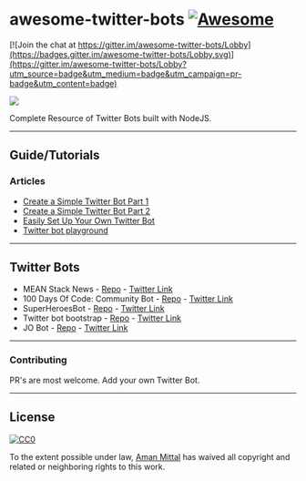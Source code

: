 # awesome-twitter-bots [![Awesome](https://cdn.rawgit.com/sindresorhus/awesome/d7305f38d29fed78fa85652e3a63e154dd8e8829/media/badge.svg)](https://github.com/sindresorhus/awesome)

[![Join the chat at https://gitter.im/awesome-twitter-bots/Lobby](https://badges.gitter.im/awesome-twitter-bots/Lobby.svg)](https://gitter.im/awesome-twitter-bots/Lobby?utm_source=badge&utm_medium=badge&utm_campaign=pr-badge&utm_content=badge)

![](http://i.imgur.com/ivEkO6x.jpg)

Complete Resource of Twitter Bots built with NodeJS.

---

## Guide/Tutorials

### Articles
* [Create a Simple Twitter Bot Part 1](https://hackernoon.com/create-a-simple-twitter-bot-with-node-js-5b14eb006c08)
* [Create a Simple Twitter Bot Part 2](https://community.risingstack.com/how-to-make-a-twitter-bot-with-node-js/)
* [Easily Set Up Your Own Twitter Bot](https://medium.com/@spences10/easily-set-up-your-own-twitter-bot-4aeed5e61f7f#.y9n2l4496)
* [Twitter bot playground](https://github.com/spences10/twitter-bot-playground#twitter-bot-playground)

---

## Twitter Bots 
* MEAN Stack News - [Repo](https://github.com/amandeepmittal/nodejs-tweet) - [Twitter Link](https://twitter.com/nodejstweet)
* 100 Days Of Code: Community Bot - [Repo](https://github.com/amandeepmittal/100DaysOfCode) - [Twitter Link](https://twitter.com/_100DaysOfCode)
* SuperHeroesBot - [Repo](https://github.com/EQuimper/MyOwnChallenge-SuperHeroesTwitterBotCoding) - [Twitter Link](https://twitter.com/heroes_bot)
* Twitter bot bootstrap - [Repo](https://github.com/spences10/twitter-bot-bootstrap) - [Twitter Link](https://twitter.com/droidscott)
* JO Bot - [Repo](https://github.com/javierojeda94/jo-twitter-bot) - [Twitter Link](https://twitter.com/bot_javierojeda)

---

### Contributing
PR's are most welcome. Add your own Twitter Bot.

---

## License

[![CC0](http://mirrors.creativecommons.org/presskit/buttons/88x31/svg/cc-zero.svg)](https://creativecommons.org/publicdomain/zero/1.0/)

To the extent possible under law, [Aman Mittal](https://github.com/amandeepmittal) has waived all copyright and related or neighboring rights to this work.

